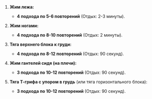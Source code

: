 1. **Жим лежа:**
    
    - **4 подхода по 5-6 повторений** (Отдых: 2-3 минуты).
        
2. **Жим ногами:**
    
    - **4 подхода по 8-10 повторений** (Отдых: 2 минуты).
        
3. **Тяга верхнего блока к груди:**
    
    - **4 подхода по 8-12 повторений** (Отдых: 90 секунд).
        
4. **Жим гантелей сидя (на плечи):**
    
    - **3 подхода по 10-12 повторений** (Отдых: 90 секунд).
        
5. **Тяга Т-грифа с упором в грудь** (или тяга горизонтального блока):
    
    - **3 подхода по 10-12 повторений** (Отдых: 90 секунд).